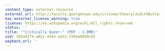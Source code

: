 ```yaml
---
content_type: external-resource
external_url: http://faculty.georgetown.edu/irvinem/theory/JudithButler-CriticallyQueer-1993.pdf
has_external_license_warning: true
license: https://en.wikipedia.org/wiki/All_rights_reserved
status: ''
title: '"Critically Queer." (PDF - 1.8MB)'
uid: 392ad374-a02c-434e-aa53-f26ea08d9cd3
wayback_url: ''
---
```


